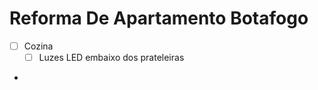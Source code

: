 # Reforma De Apartamento Botafogo


- [ ] Cozina
  - [ ] Luzes LED embaixo dos prateleiras

-         
